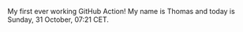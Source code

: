 My first ever working GitHub Action!
My name is Thomas and today is Sunday, 31 October, 07:21 CET. 

